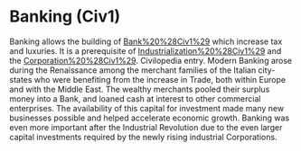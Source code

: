# Banking (Civ1)

Banking allows the building of [Bank%20%28Civ1%29](banks) which increase tax and luxuries.
It is a prerequisite of [Industrialization%20%28Civ1%29](Industrialization) and the [Corporation%20%28Civ1%29](Corporation).
Civilopedia entry.
Modern Banking arose during the Renaissance among the merchant families of the Italian city-states who were benefiting from the increase in Trade, both within Europe and with the Middle East. The wealthy merchants pooled their surplus money into a Bank, and loaned cash at interest to other commercial enterprises. The availability of this capital for investment made many new businesses possible and helped accelerate economic growth. Banking was even
more important after the Industrial Revolution due to the even larger capital investments required by the newly rising industrial Corporations.